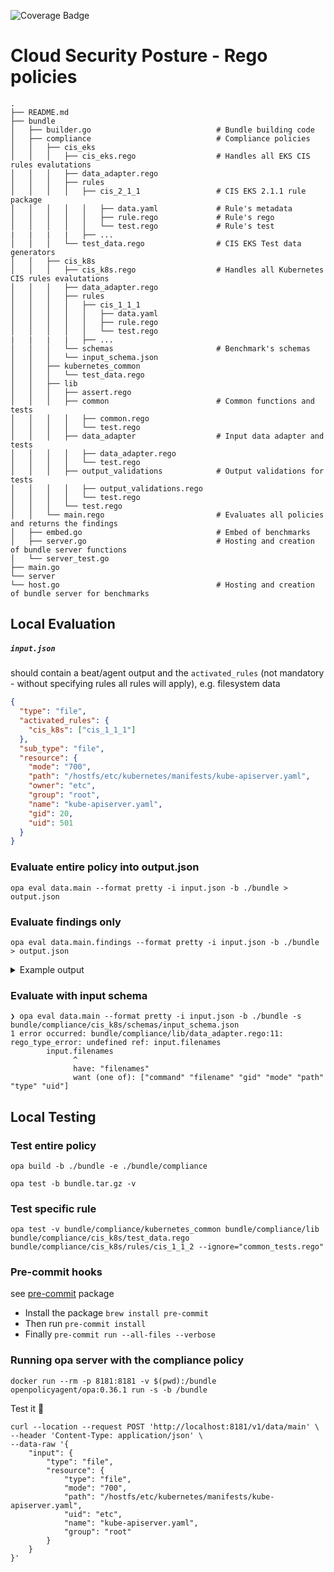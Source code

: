 ![Coverage Badge](https://img.shields.io/endpoint?url=https://gist.githubusercontent.com/oren-zohar/a7160df46e48dff45b24096de9302d38/raw/csp-security-policies_coverage.json)

# Cloud Security Posture - Rego policies

    .
    ├── README.md
    ├── bundle
    │   ├── builder.go                            # Bundle building code
    │   ├── compliance                            # Compliance policies
    │   │   ├── cis_eks
    │   │   │   ├── cis_eks.rego                  # Handles all EKS CIS rules evalutations
    │   │   │   ├── data_adapter.rego
    │   │   │   ├── rules
    │   │   │   │   ├── cis_2_1_1                 # CIS EKS 2.1.1 rule package
    │   │   │   │   │   ├── data.yaml             # Rule's metadata
    │   │   │   │   │   ├── rule.rego             # Rule's rego
    │   │   │   │   │   └── test.rego             # Rule's test
    |   |   |   |   ├── ...
    │   │   │   └── test_data.rego                # CIS EKS Test data generators
    │   │   ├── cis_k8s
    │   │   │   ├── cis_k8s.rego                  # Handles all Kubernetes CIS rules evalutations
    │   │   │   ├── data_adapter.rego
    │   │   │   ├── rules
    │   │   │   │   ├── cis_1_1_1
    │   │   │   │   │   ├── data.yaml
    │   │   │   │   │   ├── rule.rego
    │   │   │   │   │   └── test.rego
    |   |   |   |   ├── ...
    │   │   │   └── schemas                       # Benchmark's schemas
    │   │   │   └── input_schema.json
    │   │   ├── kubernetes_common
    │   │   │   └── test_data.rego
    │   │   ├── lib
    │   │   │   ├── assert.rego
    │   │   │   ├── common                        # Common functions and tests
    │   │   │   │   ├── common.rego
    │   │   │   │   └── test.rego
    │   │   │   ├── data_adapter                  # Input data adapter and tests
    │   │   │   │   ├── data_adapter.rego
    │   │   │   │   └── test.rego
    │   │   │   ├── output_validations            # Output validations for tests
    │   │   │   │   ├── output_validations.rego
    │   │   │   │   └── test.rego
    │   │   │   └── test.rego
    │   │   └── main.rego                         # Evaluates all policies and returns the findings
    │   ├── embed.go                              # Embed of benchmarks
    │   ├── server.go                             # Hosting and creation of bundle server functions
    │   └── server_test.go
    ├── main.go
    └── server
    └── host.go                                   # Hosting and creation of bundle server for benchmarks

## Local Evaluation

##### `input.json`

should contain a beat/agent output and the `activated_rules` (not mandatory - without specifying rules all rules will apply), e.g. filesystem data

```json
{
  "type": "file",
  "activated_rules": {
    "cis_k8s": ["cis_1_1_1"]
  },
  "sub_type": "file",
  "resource": {
    "mode": "700",
    "path": "/hostfs/etc/kubernetes/manifests/kube-apiserver.yaml",
    "owner": "etc",
    "group": "root",
    "name": "kube-apiserver.yaml",
    "gid": 20,
    "uid": 501
  }
}
```

### Evaluate entire policy into output.json

```console
opa eval data.main --format pretty -i input.json -b ./bundle > output.json
```

### Evaluate findings only

```console
opa eval data.main.findings --format pretty -i input.json -b ./bundle > output.json
```

<details>
<summary>Example output</summary>

````json
{
  "result": {
    "evaluation": "failed",
    "evidence": {
      "filemode": "700"
    },
    "expected": {
      "filemode": "644"
    }
  },
  "rule": {
    "audit": "Run the below command (based on the file location on your system) on the\ncontrol plane node.\nFor example,\n```\nstat -c %a /etc/kubernetes/manifests/kube-apiserver.yaml\n```\nVerify that the permissions are `644` or more restrictive.\n",
    "benchmark": {
      "id": "cis_k8s",
      "name": "CIS Kubernetes V1.23",
      "version": "v1.0.0"
    },
    "default_value": "By default, the `kube-apiserver.yaml` file has permissions of `640`.\n",
    "description": "Ensure that the API server pod specification file has permissions of `644` or more restrictive.\n",
    "id": "6664c1b8-05f2-5872-a516-4b2c3c36d2d7",
    "impact": "None\n",
    "name": "Ensure that the API server pod specification file permissions are set to 644 or more restrictive (Automated)",
    "profile_applicability": "* Level 1 - Master Node\n",
    "rationale": "The API server pod specification file controls various parameters that set the behavior of the API server. You should restrict its file permissions to maintain the integrity of the file. The file should be writable by only the administrators on the system.\n",
    "references": "1. [https://kubernetes.io/docs/admin/kube-apiserver/](https://kubernetes.io/docs/admin/kube-apiserver/)\n",
    "remediation": "Run the below command (based on the file location on your system) on the\ncontrol plane node.\nFor example,\n```\nchmod 644 /etc/kubernetes/manifests/kube-apiserver.yaml\n```\n",
    "section": "Control Plane Node Configuration Files",
    "tags": [
      "CIS",
      "Kubernetes",
      "CIS 1.1.1",
      "Control Plane Node Configuration Files"
    ],
    "version": "1.0"
  }
}
````

</details>

### Evaluate with input schema

```console
❯ opa eval data.main --format pretty -i input.json -b ./bundle -s bundle/compliance/cis_k8s/schemas/input_schema.json
1 error occurred: bundle/compliance/lib/data_adapter.rego:11: rego_type_error: undefined ref: input.filenames
        input.filenames
              ^
              have: "filenames"
              want (one of): ["command" "filename" "gid" "mode" "path" "type" "uid"]

```

## Local Testing

### Test entire policy

```console
opa build -b ./bundle -e ./bundle/compliance
```

```console
opa test -b bundle.tar.gz -v
```

### Test specific rule

```console
opa test -v bundle/compliance/kubernetes_common bundle/compliance/lib bundle/compliance/cis_k8s/test_data.rego bundle/compliance/cis_k8s/rules/cis_1_1_2 --ignore="common_tests.rego"
```

### Pre-commit hooks

see [pre-commit](https://pre-commit.com/) package

- Install the package `brew install pre-commit`
- Then run `pre-commit install`
- Finally `pre-commit run --all-files --verbose`

### Running opa server with the compliance policy

```console
docker run --rm -p 8181:8181 -v $(pwd):/bundle openpolicyagent/opa:0.36.1 run -s -b /bundle
```

Test it 🚀

```curl
curl --location --request POST 'http://localhost:8181/v1/data/main' \
--header 'Content-Type: application/json' \
--data-raw '{
    "input": {
        "type": "file",
        "resource": {
            "type": "file",
            "mode": "700",
            "path": "/hostfs/etc/kubernetes/manifests/kube-apiserver.yaml",
            "uid": "etc",
            "name": "kube-apiserver.yaml",
            "group": "root"
        }
    }
}'
```
